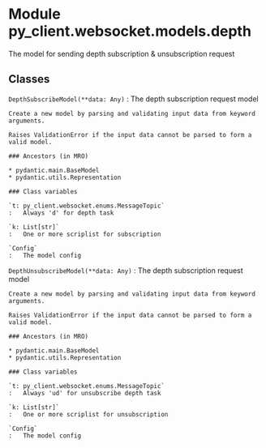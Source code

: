 Module py_client.websocket.models.depth
=======================================
The model for sending depth subscription & unsubscription request

Classes
-------

`DepthSubscribeModel(**data: Any)`
:   The depth subscription request model
    
    Create a new model by parsing and validating input data from keyword arguments.
    
    Raises ValidationError if the input data cannot be parsed to form a valid model.

    ### Ancestors (in MRO)

    * pydantic.main.BaseModel
    * pydantic.utils.Representation

    ### Class variables

    `t: py_client.websocket.enums.MessageTopic`
    :   Always 'd' for depth task

    `k: List[str]`
    :   One or more scriplist for subscription

    `Config`
    :   The model config

`DepthUnsubscribeModel(**data: Any)`
:   The depth subscription request model
    
    Create a new model by parsing and validating input data from keyword arguments.
    
    Raises ValidationError if the input data cannot be parsed to form a valid model.

    ### Ancestors (in MRO)

    * pydantic.main.BaseModel
    * pydantic.utils.Representation

    ### Class variables

    `t: py_client.websocket.enums.MessageTopic`
    :   Always 'ud' for unsubscribe depth task

    `k: List[str]`
    :   One or more scriplist for unsubscription

    `Config`
    :   The model config